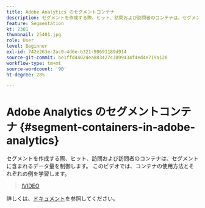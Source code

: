 ```yaml
---
title: Adobe Analytics のセグメントコンテナ
description: セグメントを作成する際、ヒット、訪問および訪問者のコンテナは、セグメントに含まれるデータ量を制御します。 このビデオでは、コンテナの使用方法とそれぞれの例を学習します。
feature: Segmentation
kt: 2301
thumbnail: 25401.jpg
role: User
level: Beginner
exl-id: 742e263e-2ac0-4d6e-b321-90691189d914
source-git-commit: be1ffd44024ea883427c3099434f4ed4e719a128
workflow-type: tm+mt
source-wordcount: '90'
ht-degree: 28%

---
```


# Adobe Analytics のセグメントコンテナ {#segment-containers-in-adobe-analytics}

セグメントを作成する際、ヒット、訪問および訪問者のコンテナは、セグメントに含まれるデータ量を制御します。 このビデオでは、コンテナの使用方法とそれぞれの例を学習します。

>[!VIDEO](https://video.tv.adobe.com/v/25401/?quality=12)

詳しくは、[ドキュメント](https://experienceleague.adobe.com/docs/analytics/components/segmentation/seg-overview.html?lang=ja)を参照してください。
